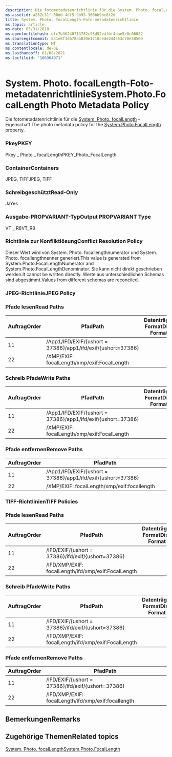 ```yaml
---
description: Die fotometadatenrichtlinie für die System. Photo. focalLength-Eigenschaft.
ms.assetid: a282c31f-00dd-4df5-9b93-300bb9bc8f2d
title: System. Photo. focalLength-Foto-metadatenrichtlinie
ms.topic: article
ms.date: 05/31/2018
ms.openlocfilehash: dfc7b36240713782c98d52e4fbf4dae5c0c06082
ms.sourcegitcommit: 831e8f3db78ab820e1710cede244553c70e50500
ms.translationtype: MT
ms.contentlocale: de-DE
ms.lasthandoff: 01/08/2021
ms.locfileid: "106364071"
---
```

# <a name="systemphotofocallength-photo-metadata-policy"></a><span data-ttu-id="b870b-103">System. Photo. focalLength-Foto-metadatenrichtlinie</span><span class="sxs-lookup"><span data-stu-id="b870b-103">System.Photo.FocalLength Photo Metadata Policy</span></span>

<span data-ttu-id="b870b-104">Die fotometadatenrichtlinie für die [System. Photo. focalLength](../properties/props-system-photo-focallength.md) -Eigenschaft.</span><span class="sxs-lookup"><span data-stu-id="b870b-104">The photo metadata policy for the [System.Photo.FocalLength](../properties/props-system-photo-focallength.md) property.</span></span>

### <a name="pkey"></a><span data-ttu-id="b870b-105">Pkey</span><span class="sxs-lookup"><span data-stu-id="b870b-105">PKEY</span></span>

<span data-ttu-id="b870b-106">Pkey \_ Photo \_ focalLength</span><span class="sxs-lookup"><span data-stu-id="b870b-106">PKEY\_Photo\_FocalLength</span></span>

### <a name="containers"></a><span data-ttu-id="b870b-107">Container</span><span class="sxs-lookup"><span data-stu-id="b870b-107">Containers</span></span>

<span data-ttu-id="b870b-108">JPEG, TIFF</span><span class="sxs-lookup"><span data-stu-id="b870b-108">JPEG, TIFF</span></span>

### <a name="read-only"></a><span data-ttu-id="b870b-109">Schreibgeschützt</span><span class="sxs-lookup"><span data-stu-id="b870b-109">Read-Only</span></span>

<span data-ttu-id="b870b-110">Ja</span><span class="sxs-lookup"><span data-stu-id="b870b-110">Yes</span></span>

### <a name="output-propvariant-type"></a><span data-ttu-id="b870b-111">Ausgabe-PROPVARIANT-Typ</span><span class="sxs-lookup"><span data-stu-id="b870b-111">Output PROPVARIANT Type</span></span>

<span data-ttu-id="b870b-112">VT \_ R8</span><span class="sxs-lookup"><span data-stu-id="b870b-112">VT\_R8</span></span>

### <a name="conflict-resolution-policy"></a><span data-ttu-id="b870b-113">Richtlinie zur Konfliktlösung</span><span class="sxs-lookup"><span data-stu-id="b870b-113">Conflict Resolution Policy</span></span>

<span data-ttu-id="b870b-114">Dieser Wert wird von System. Photo. focallengthnumerator und System. Photo. focallengthnenner generiert.</span><span class="sxs-lookup"><span data-stu-id="b870b-114">This value is generated from System.Photo.FocalLengthNumerator and System.Photo.FocalLengthDenominator.</span></span> <span data-ttu-id="b870b-115">Sie kann nicht direkt geschrieben werden.</span><span class="sxs-lookup"><span data-stu-id="b870b-115">It cannot be written directly.</span></span> <span data-ttu-id="b870b-116">Werte aus unterschiedlichen Schemas sind abgestimmt.</span><span class="sxs-lookup"><span data-stu-id="b870b-116">Values from different schemas are reconciled.</span></span>

### <a name="jpeg-policy"></a><span data-ttu-id="b870b-117">JPEG-Richtlinie</span><span class="sxs-lookup"><span data-stu-id="b870b-117">JPEG Policy</span></span>

### <a name="read-paths"></a><span data-ttu-id="b870b-118">Pfade lesen</span><span class="sxs-lookup"><span data-stu-id="b870b-118">Read Paths</span></span>



| <span data-ttu-id="b870b-119">Auftrag</span><span class="sxs-lookup"><span data-stu-id="b870b-119">Order</span></span> | <span data-ttu-id="b870b-120">Pfad</span><span class="sxs-lookup"><span data-stu-id="b870b-120">Path</span></span>                          | <span data-ttu-id="b870b-121">Datenträger Format</span><span class="sxs-lookup"><span data-stu-id="b870b-121">Disk Format</span></span> |
|-------|-------------------------------|-------------|
| <span data-ttu-id="b870b-122">1</span><span class="sxs-lookup"><span data-stu-id="b870b-122">1</span></span>     | <span data-ttu-id="b870b-123">/App1/IFD/EXIF/{ushort = 37386}</span><span class="sxs-lookup"><span data-stu-id="b870b-123">/app1/ifd/exif/{ushort=37386}</span></span> |             |
| <span data-ttu-id="b870b-124">2</span><span class="sxs-lookup"><span data-stu-id="b870b-124">2</span></span>     | <span data-ttu-id="b870b-125">/XMP/EXIF: focalLength</span><span class="sxs-lookup"><span data-stu-id="b870b-125">/xmp/exif:FocalLength</span></span>         |             |



 

### <a name="write-paths"></a><span data-ttu-id="b870b-126">Schreib Pfade</span><span class="sxs-lookup"><span data-stu-id="b870b-126">Write Paths</span></span>



| <span data-ttu-id="b870b-127">Auftrag</span><span class="sxs-lookup"><span data-stu-id="b870b-127">Order</span></span> | <span data-ttu-id="b870b-128">Pfad</span><span class="sxs-lookup"><span data-stu-id="b870b-128">Path</span></span>                          | <span data-ttu-id="b870b-129">Datenträger Format</span><span class="sxs-lookup"><span data-stu-id="b870b-129">Disk Format</span></span> |
|-------|-------------------------------|-------------|
| <span data-ttu-id="b870b-130">1</span><span class="sxs-lookup"><span data-stu-id="b870b-130">1</span></span>     | <span data-ttu-id="b870b-131">/App1/IFD/EXIF/{ushort = 37386}</span><span class="sxs-lookup"><span data-stu-id="b870b-131">/app1/ifd/exif/{ushort=37386}</span></span> |             |
| <span data-ttu-id="b870b-132">2</span><span class="sxs-lookup"><span data-stu-id="b870b-132">2</span></span>     | <span data-ttu-id="b870b-133">/XMP/EXIF: focalLength</span><span class="sxs-lookup"><span data-stu-id="b870b-133">/xmp/exif:FocalLength</span></span>         |             |



 

### <a name="remove-paths"></a><span data-ttu-id="b870b-134">Pfade entfernen</span><span class="sxs-lookup"><span data-stu-id="b870b-134">Remove Paths</span></span>



| <span data-ttu-id="b870b-135">Auftrag</span><span class="sxs-lookup"><span data-stu-id="b870b-135">Order</span></span> | <span data-ttu-id="b870b-136">Pfad</span><span class="sxs-lookup"><span data-stu-id="b870b-136">Path</span></span>                          |
|-------|-------------------------------|
| <span data-ttu-id="b870b-137">1</span><span class="sxs-lookup"><span data-stu-id="b870b-137">1</span></span>     | <span data-ttu-id="b870b-138">/App1/IFD/EXIF/{ushort = 37386}</span><span class="sxs-lookup"><span data-stu-id="b870b-138">/app1/ifd/exif/{ushort=37386}</span></span> |
| <span data-ttu-id="b870b-139">2</span><span class="sxs-lookup"><span data-stu-id="b870b-139">2</span></span>     | <span data-ttu-id="b870b-140">/XMP/EXIF: focalLength</span><span class="sxs-lookup"><span data-stu-id="b870b-140">/xmp/exif:focallength</span></span>         |



 

### <a name="tiff-policies"></a><span data-ttu-id="b870b-141">TIFF-Richtlinien</span><span class="sxs-lookup"><span data-stu-id="b870b-141">TIFF Policies</span></span>

### <a name="read-paths"></a><span data-ttu-id="b870b-142">Pfade lesen</span><span class="sxs-lookup"><span data-stu-id="b870b-142">Read Paths</span></span>



| <span data-ttu-id="b870b-143">Auftrag</span><span class="sxs-lookup"><span data-stu-id="b870b-143">Order</span></span> | <span data-ttu-id="b870b-144">Pfad</span><span class="sxs-lookup"><span data-stu-id="b870b-144">Path</span></span>                      | <span data-ttu-id="b870b-145">Datenträger Format</span><span class="sxs-lookup"><span data-stu-id="b870b-145">Disk Format</span></span> |
|-------|---------------------------|-------------|
| <span data-ttu-id="b870b-146">1</span><span class="sxs-lookup"><span data-stu-id="b870b-146">1</span></span>     | <span data-ttu-id="b870b-147">/IFD/EXIF/{ushort = 37386}</span><span class="sxs-lookup"><span data-stu-id="b870b-147">/ifd/exif/{ushort=37386}</span></span>  |             |
| <span data-ttu-id="b870b-148">2</span><span class="sxs-lookup"><span data-stu-id="b870b-148">2</span></span>     | <span data-ttu-id="b870b-149">/IFD/XMP/EXIF: focalLength</span><span class="sxs-lookup"><span data-stu-id="b870b-149">/ifd/xmp/exif:FocalLength</span></span> |             |



 

### <a name="write-paths"></a><span data-ttu-id="b870b-150">Schreib Pfade</span><span class="sxs-lookup"><span data-stu-id="b870b-150">Write Paths</span></span>



| <span data-ttu-id="b870b-151">Auftrag</span><span class="sxs-lookup"><span data-stu-id="b870b-151">Order</span></span> | <span data-ttu-id="b870b-152">Pfad</span><span class="sxs-lookup"><span data-stu-id="b870b-152">Path</span></span>                      | <span data-ttu-id="b870b-153">Datenträger Format</span><span class="sxs-lookup"><span data-stu-id="b870b-153">Disk Format</span></span> |
|-------|---------------------------|-------------|
| <span data-ttu-id="b870b-154">1</span><span class="sxs-lookup"><span data-stu-id="b870b-154">1</span></span>     | <span data-ttu-id="b870b-155">/IFD/EXIF/{ushort = 37386}</span><span class="sxs-lookup"><span data-stu-id="b870b-155">/ifd/exif/{ushort=37386}</span></span>  |             |
| <span data-ttu-id="b870b-156">2</span><span class="sxs-lookup"><span data-stu-id="b870b-156">2</span></span>     | <span data-ttu-id="b870b-157">/IFD/XMP/EXIF: focalLength</span><span class="sxs-lookup"><span data-stu-id="b870b-157">/ifd/xmp/exif:FocalLength</span></span> |             |



 

### <a name="remove-paths"></a><span data-ttu-id="b870b-158">Pfade entfernen</span><span class="sxs-lookup"><span data-stu-id="b870b-158">Remove Paths</span></span>



| <span data-ttu-id="b870b-159">Auftrag</span><span class="sxs-lookup"><span data-stu-id="b870b-159">Order</span></span> | <span data-ttu-id="b870b-160">Pfad</span><span class="sxs-lookup"><span data-stu-id="b870b-160">Path</span></span>                      |
|-------|---------------------------|
| <span data-ttu-id="b870b-161">1</span><span class="sxs-lookup"><span data-stu-id="b870b-161">1</span></span>     | <span data-ttu-id="b870b-162">/IFD/EXIF/{ushort = 37386}</span><span class="sxs-lookup"><span data-stu-id="b870b-162">/ifd/exif/{ushort=37386}</span></span>  |
| <span data-ttu-id="b870b-163">2</span><span class="sxs-lookup"><span data-stu-id="b870b-163">2</span></span>     | <span data-ttu-id="b870b-164">/IFD/XMP/EXIF: focalLength</span><span class="sxs-lookup"><span data-stu-id="b870b-164">/ifd/xmp/exif:focallength</span></span> |



 

## <a name="remarks"></a><span data-ttu-id="b870b-165">Bemerkungen</span><span class="sxs-lookup"><span data-stu-id="b870b-165">Remarks</span></span>

## <a name="related-topics"></a><span data-ttu-id="b870b-166">Zugehörige Themen</span><span class="sxs-lookup"><span data-stu-id="b870b-166">Related topics</span></span>

<dl> <dt>

[<span data-ttu-id="b870b-167">System. Photo. focalLength</span><span class="sxs-lookup"><span data-stu-id="b870b-167">System.Photo.FocalLength</span></span>](../properties/props-system-photo-focallength.md)
</dt> </dl>

 

 
